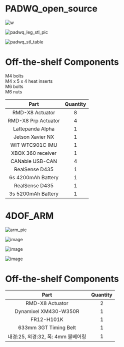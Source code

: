 # PADWQ_open_source

![w](https://user-images.githubusercontent.com/70566285/125389926-f228c300-e3dc-11eb-9061-e656afe31f64.gif)

![padwq_leg_stl_pic](https://user-images.githubusercontent.com/70566285/125389858-d3c2c780-e3dc-11eb-803d-d5112645f65b.PNG)

![padwq_stl_table](https://user-images.githubusercontent.com/70566285/125389885-e0472000-e3dc-11eb-81fe-fc685181a80e.PNG)

# Off-the-shelf Components

M4 bolts  
M4 x 5 x 4 heat inserts  
M6 bolts  
M6 nuts  

| Part | Quantity |
| :---: | :---: | 
|RMD-X8 Actuator |8 |
|RMD-X8 Prp Actuator |4 | 
|Lattepanda Alpha|1 | 
|Jetson Xavier NX |1 | 
|WIT WTC901C IMU |1 | 
|XBOX 360 receiver|1 |  
|CANable USB-CAN |4|   
|RealSense D435|1|   
|6s 4200mAh Battery |1 |   
|RealSense D435|1|   
|3s 5200mAh Battery |1|   

# 4DOF_ARM
![arm_pic](https://user-images.githubusercontent.com/70566285/203746873-6252d0ea-cd05-4b57-8300-03ccf579f7c5.png)



![image](https://user-images.githubusercontent.com/70566285/203766530-2cfb4f10-c95d-4cb6-9dd9-f6e7099e5129.png)


![image](https://user-images.githubusercontent.com/70566285/203766556-ade8b1c7-9887-4989-ad39-cc6555256b59.png)


![image](https://user-images.githubusercontent.com/70566285/203762072-d65436d6-fad3-4b36-882a-6cb2064e1cfc.png)




# Off-the-shelf Components


| Part | Quantity |
| :---: | :---: | 
|RMD-X8 Actuator |2 |
|Dynamixel XM430-W350R|1 | 
|FR12-H101K |1 | 
|633mm 3GT Timing Belt |1 | 
|내경:25, 외경:32, 폭: 4mm 볼베어링|1 |  




